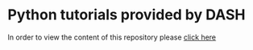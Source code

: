 # Python tutorials provided by DASH

In order to view the content of this repository please [click here](https://amirrezamousavi1992.github.io/dash_python/intro.html)
